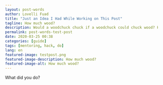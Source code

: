 ```yaml
---
layout: post-words
author: Lovelli Fuad
title: "Just an Idea I Had While Working on This Post"
tagline: How much wood?
description: Would a woodchuck chuck if a woodchuck could chuck wood? How much wood would a woodchuck chuck if it could chuck wood?
permalink: post-words-test-post
date: 2020-03-25 00:38
categories: [guide]
tags: [mentoring, hack, do]
lang: en
featured-image: testpost.png
featured-image-description: How much wood?
featured-image-alt: How much wood?
---
```

What did you do?

